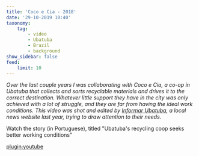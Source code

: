 ```yaml
---
title: 'Coco e Cia - 2018'
date: '29-10-2019 10:40'
taxonomy:
    tag:
        - video
        - Ubatuba
        - Brazil
        - background
show_sidebar: false
feed:
    limit: 10
---
```


*Over the last couple years I was collaborating with Coco e Cia, a co-op in Ubatuba that collects and sorts recyclable materials and drives it to the correct destination. Whatever little support they have in the city was only achieved with a lot of struggle, and they are far from having the ideal work conditions. This video was shot and edited by [Informar Ubatuba](http://informarubatuba.com.br/), a local news website last year, trying to draw attention to their needs.*

Watch the story (in Portuguese), titled "Ubatuba's recycling coop seeks better working conditions"

[plugin:youtube](https://www.youtube.com/watch?v=mx_JU_wH18M)